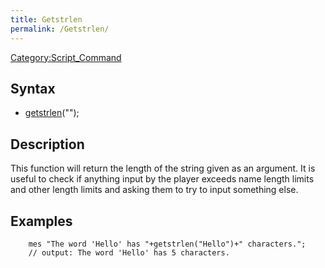 ```yaml
---
title: Getstrlen
permalink: /Getstrlen/
---
```


[Category:Script_Command](Script_Command)

Syntax
------

-   [getstrlen](getstrlen)("<string>");

Description
-----------

This function will return the length of the string given as an argument. It is useful to check if anything input by the player exceeds name length limits and other length limits and asking them to try to input something else.

Examples
--------

        mes "The word 'Hello' has "+getstrlen("Hello")+" characters.";
        // output: The word 'Hello' has 5 characters.